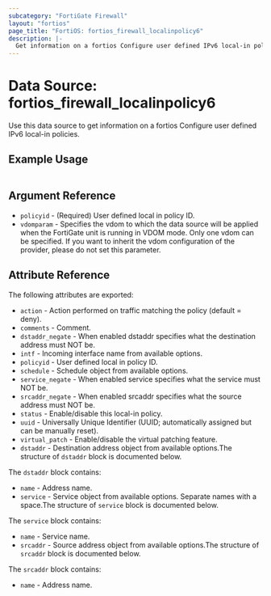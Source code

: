```yaml
---
subcategory: "FortiGate Firewall"
layout: "fortios"
page_title: "FortiOS: fortios_firewall_localinpolicy6"
description: |-
  Get information on a fortios Configure user defined IPv6 local-in policies.
---
```


# Data Source: fortios_firewall_localinpolicy6
Use this data source to get information on a fortios Configure user defined IPv6 local-in policies.


## Example Usage

```hcl

```

## Argument Reference

* `policyid` - (Required) User defined local in policy ID.
* `vdomparam` - Specifies the vdom to which the data source will be applied when the FortiGate unit is running in VDOM mode. Only one vdom can be specified. If you want to inherit the vdom configuration of the provider, please do not set this parameter.

## Attribute Reference

The following attributes are exported:

* `action` - Action performed on traffic matching the policy (default = deny).
* `comments` - Comment.
* `dstaddr_negate` - When enabled dstaddr specifies what the destination address must NOT be.
* `intf` - Incoming interface name from available options.
* `policyid` - User defined local in policy ID.
* `schedule` - Schedule object from available options.
* `service_negate` - When enabled service specifies what the service must NOT be.
* `srcaddr_negate` - When enabled srcaddr specifies what the source address must NOT be.
* `status` - Enable/disable this local-in policy.
* `uuid` - Universally Unique Identifier (UUID; automatically assigned but can be manually reset).
* `virtual_patch` - Enable/disable the virtual patching feature.
* `dstaddr` - Destination address object from available options.The structure of `dstaddr` block is documented below.

The `dstaddr` block contains:

* `name` - Address name.
* `service` - Service object from available options. Separate names with a space.The structure of `service` block is documented below.

The `service` block contains:

* `name` - Service name.
* `srcaddr` - Source address object from available options.The structure of `srcaddr` block is documented below.

The `srcaddr` block contains:

* `name` - Address name.

